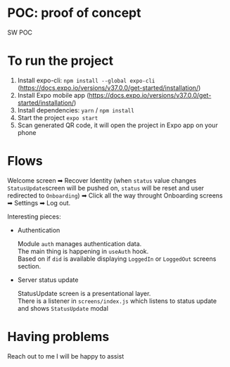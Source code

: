 # POC: proof of concept
SW POC

# To run the project
1. Install expo-cli: `npm install --global expo-cli` (https://docs.expo.io/versions/v37.0.0/get-started/installation/)
2. Install Expo mobile app (https://docs.expo.io/versions/v37.0.0/get-started/installation/)
3. Install dependencies: `yarn` / `npm install`
4. Start the project `expo start`
5. Scan generated QR code, it will open the project in Expo app on your phone

# Flows
Welcome screen ➡ Recover Identity (when `status` value changes `StatusUpdate`screen will be pushed on, `status` will be reset and user redirected to `Onboarding`) ➡ Click all the way throught Onboarding screens ➡ Settings ➡ Log out.

Interesting pieces: 
  * Authentication

    Module `auth` manages authentication data.  
    The main thing is happening in `useAuth` hook.  
    Based on if `did` is available displaying `LoggedIn` or `LoggedOut` screens section. 

  * Server status update

    StatusUpdate screen is a presentational layer.  
    There is a listener in `screens/index.js` which listens to status update and shows `StatusUpdate` modal
  

# Having problems
Reach out to me I will be happy to assist

